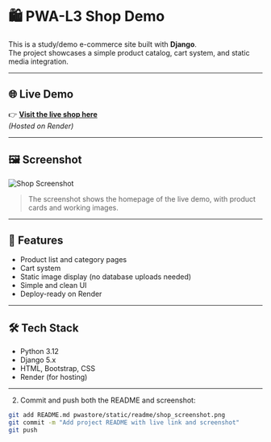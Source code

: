 # 🛍️ PWA-L3 Shop Demo

This is a study/demo e-commerce site built with **Django**.  
The project showcases a simple product catalog, cart system, and static media integration.

---

## 🌐 Live Demo
👉 **[Visit the live shop here](https://pwa-l3.onrender.com/)**  
_(Hosted on Render)_

---

## 🖼️ Screenshot

![Shop Screenshot](static/readme/shop_screenshot.png)

> The screenshot shows the homepage of the live demo, with product cards and working images.

---

## 🧩 Features
- Product list and category pages  
- Cart system  
- Static image display (no database uploads needed)  
- Simple and clean UI  
- Deploy-ready on Render  

---

## 🛠️ Tech Stack
- Python 3.12  
- Django 5.x  
- HTML, Bootstrap, CSS  
- Render (for hosting)

---



2. Commit and push both the README and screenshot:
```bash
git add README.md pwastore/static/readme/shop_screenshot.png
git commit -m "Add project README with live link and screenshot"
git push

